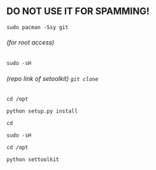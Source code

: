 ## DO NOT USE IT FOR SPAMMING!

```sudo pacman -Ssy git```
 
###### (for root access)
```sudo -sH```

###### (repo link of setoolkit) ```git clone``` 

```cd /opt``` 

```python setup.py install```

```cd```

```sudo -sH```

```cd /opt```

```python settoolkit```


